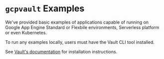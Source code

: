 # `gcpvault` Examples

We've provided basic examples of applications capable of running on Google App Engine Standard or Flexbile environments, Serverless platform or even Kubernetes.

To run any examples locally, users must have the Vault CLI tool installed.

See [Vault's documentation](https://www.vaultproject.io/docs/install/index.html) for installation instructions.
